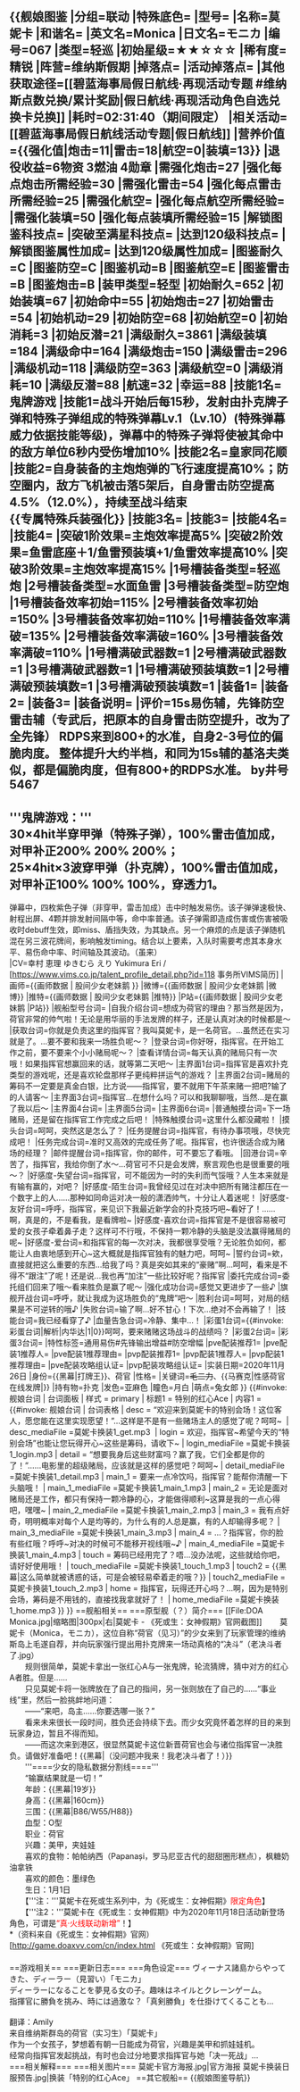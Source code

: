 {{舰娘图鉴 
|分组=联动
|特殊底色=
|型号=
|名称=莫妮卡
|和谐名=
|英文名=Monica
|日文名=モニカ
|编号=067
|类型=轻巡
|初始星级=★★☆☆☆
|稀有度=精锐
|阵营=维纳斯假期
|掉落点=
|活动掉落点=
|其他获取途径=[[碧蓝海事局假日航线·再现活动专题 #维纳斯点数兑换/累计奖励|假日航线·再现活动角色自选兑换卡兑换]]
|耗时=02:31:40（期间限定）
|相关活动=[[碧蓝海事局假日航线活动专题|假日航线]]
|营养价值={{强化值|炮击=11|雷击=18|航空=0|装填=13}}
|退役收益=6物资 3燃油 4勋章
|需强化炮击=27
|强化每点炮击所需经验=30
|需强化雷击=54
|强化每点雷击所需经验=25
|需强化航空=
|强化每点航空所需经验=
|需强化装填=50
|强化每点装填所需经验=15
|解锁图鉴科技点=
|突破至满星科技点=
|达到120级科技点=
|解锁图鉴属性加成=
|达到120级属性加成=
|图鉴耐久=C
|图鉴防空=C
|图鉴机动=B
|图鉴航空=E
|图鉴雷击=B
|图鉴炮击=B
|装甲类型=轻型
|初始耐久=652
|初始装填=67
|初始命中=55
|初始炮击=27
|初始雷击=54
|初始机动=29
|初始防空=68
|初始航空=0
|初始消耗=3
|初始反潜=21
|满级耐久=3861
|满级装填=184
|满级命中=164
|满级炮击=150
|满级雷击=296
|满级机动=118
|满级防空=363
|满级航空=0
|满级消耗=10
|满级反潜=88
|航速=32
|幸运=88
|技能1名=鬼牌游戏
|技能1=战斗开始后每15秒，发射由扑克牌子弹和特殊子弹组成的特殊弹幕Lv.1（Lv.10）(特殊弹幕威力依据技能等级)，弹幕中的特殊子弹将使被其命中的敌方单位6秒内受伤增加10%
|技能2名=皇家同花顺
|技能2=自身装备的主炮炮弹的飞行速度提高10%；防空圈内，敌方飞机被击落5架后，自身雷击防空提高4.5%（12.0%），持续至战斗结束<br>{{专属特殊兵装强化}}
|技能3名=
|技能3=
|技能4名=
|技能4=
|突破1阶效果=主炮效率提高5%
|突破2阶效果=鱼雷底座＋1/鱼雷预装填+1/鱼雷效率提高10%
|突破3阶效果=主炮效率提高15%
|1号槽装备类型=轻巡炮
|2号槽装备类型=水面鱼雷
|3号槽装备类型=防空炮
|1号槽装备效率初始=115%
|2号槽装备效率初始=150%
|3号槽装备效率初始=110%
|1号槽装备效率满破=135%
|2号槽装备效率满破=160%
|3号槽装备效率满破=110%
|1号槽满破武器数=1
|2号槽满破武器数=1
|3号槽满破武器数=1
|1号槽满破预装填数=1
|2号槽满破预装填数=1
|3号槽满破预装填数=1
|装备1=
|装备2=
|装备3=
|装备说明=
|评价=15s易伤辅，先锋防空雷击辅（专武后，把原本的自身雷击防空提升，改为了全先锋）
RDPS来到800+的水准，自身2-3号位的偏脆肉度。
整体提升大约半档，和同为15s辅的基洛夫类似，都是偏脆肉度，但有800+的RDPS水准。 by井号5467 
----
'''鬼牌游戏：'''<br>
30×4hit半穿甲弹（特殊子弹），100%雷击值加成，对甲补正200% 200% 200%；<br>
25×4hit×3波穿甲弹（扑克牌），100%雷击值加成，对甲补正100% 100% 100%，穿透力1。
----
弹幕中，四枚紫色子弹（非穿甲，雷击加成）击中时触发易伤。该子弹弹速极快、射程出屏、4颗并排发射间隔中等，命中率普通。该子弹需即造成伤害或伤害被吸收时debuff生效，即miss、盾挡失效，为其缺点。另一个麻烦的点是该子弹随机混在另三波花牌间，影响触发timing。结合以上要素，入队时需要考虑其本身水平、易伤命中率、时间轴及其波动。（虽来）<br>
|CV=幸村 恵理 ゆきむら えり Yukimura Eri / [https://www.vims.co.jp/talent_profile_detail.php?id=118 事务所VIMS简历]
|画师={{画师数据 | 股间少女老妹鹅 }}
|微博={{画师数据 | 股间少女老妹鹅 |微博}}
|推特={{画师数据 | 股间少女老妹鹅 |推特}}
|P站={{画师数据 | 股间少女老妹鹅 |P站}}
|舰船型号台词=
|自我介绍台词=想成为荷官的理由？那当然是因为，荷官非常的帅气啦！无论是用华丽的手法发牌的样子，还是认真对决的时候都是～
|获取台词=你就是负责这里的指挥官？我叫莫妮卡，是一名荷官。…虽然还在实习就是了。…要不要和我来一场胜负呢～？
|登录台词=你好呀，指挥官。在开始工作之前，要不要来个小小赌局呢～？
|查看详情台词=每天认真的赌局只有一次哦！如果指挥官想赢回来的话，就等第二天吧～
|主界面1台词=指挥官是喜欢扑克类型的游戏呢，还是喜欢轮盘那样子更纯粹拼运气的游戏？
|主界面2台词=赌局的筹码不一定要是真金白银，比方说——指挥官，要不就用下午茶来赌一把吧?输了的人请客～
|主界面3台词=指挥官…在想什么吗？可以和我聊聊哦，当然…是在赢了我以后～
|主界面4台词=
|主界面5台词=
|主界面6台词= 
|普通触摸台词=下一场赌局，还是留在指挥官工作完成之后吧！
|特殊触摸台词=这里什么都没藏啦！
|摸头台词=呵呵，突然这是怎么了？
|任务提醒台词=指挥官，有待办事项哦，尽快完成吧！
|任务完成台词=准时又高效的完成任务了呢。指挥官，也许很适合成为赌场的经理？
|邮件提醒台词=指挥官，你的邮件，可不要忘了看哦。
|回港台词=辛苦了，指挥官，我给你倒了水～…荷官可不只是会发牌，察言观色也是很重要的哦～？
|好感度-失望台词=指挥官，可不能因为一时的失利而气馁哦？人生本来就是有输有赢的，对吧？
|好感度-陌生台词=我曾经见过在对决中把所有赌注都压在一个数字上的人……那种如同命运对决一般的潇洒帅气，十分让人着迷呢！
|好感度-友好台词=呼呼，指挥官，来见识下我最近新学会的扑克技巧吧~看好了！……啊，真是的，不是看我，是看牌啦~
|好感度-喜欢台词=指挥官是不是很容易被可爱的女孩子牵着鼻子走？这样可不行哦，不保持一颗冷静的头脑是没法赢得赌局的呢~
|好感度-爱台词=和指挥官的每一次对决，我都很享受哦？无论胜负如何，都能让人由衷地感到开心~这大概就是指挥官独有的魅力吧，呵呵~
|誓约台词=欸，直接就把这么重要的东西…给我了吗？真是突如其来的“豪赌”啊…呵呵，看来是不得不“跟注”了呢！还是说…我也再“加注”一些比较好呢？指挥官
|委托完成台词=委托组们回来了哦～看来胜负是赢了呢～
|强化成功台词=感觉又更进步了一些♪
|旗舰开战台词=呼呼，就让我成为这场胜负的“鬼牌”吧～
|胜利台词=呵呵，对局的结果是不可逆转的哦♪
|失败台词=输了啊…好不甘心！下次…绝对不会再输了！
|技能台词=我已经看穿了♪
|血量告急台词=冷静、集中…！
|彩蛋1台词={{#invoke:彩蛋台词|解析|内华达|1|0}}呵呵，要来赌赌这场战斗的战绩吗？
|彩蛋2台词=
|彩蛋3台词=
|特性标签=通用易伤#先锋输出增益#防空增幅
|pve配装推荐1=
|pve配装1推荐人=
|pve配装1推荐理由=
|pvp配装推荐1=
|pvp配装1推荐人=
|pvp配装1推荐理由=
|pve配装攻略组认证=
|pvp配装攻略组认证=
|实装日期=2020年11月26日
|身份={{黑幕|打牌王}}、荷官
|性格=
|关键词=<del>毛二力</del>、{{马赛克|性感荷官在线发牌|<!--模糊度（默认5）-->}}
|持有物=扑克
|发色=亚麻色
|瞳色=月白
|萌点=兔女郎
}}
{{#invoke: 舰娘台词 | 台词面板 
| 样式 = primary
| 标题1 = 特别的红心Ace
| 内容1 = {{#invoke: 舰娘台词 | 台词表格
  | desc = “欢迎来到莫妮卡的特别会场！这位客人，愿您能在这里实现愿望！”…这样是不是有一些赌场主人的感觉了呢？呵呵~
  | desc_mediaFile =莫妮卡换装1_get.mp3
  | login = 欢迎，指挥官~希望今天的“特别会场”也能让您玩得开心~这些是筹码，请收下~
  | login_mediaFile =莫妮卡换装1_login.mp3
  | detail = “想要我身后这些财富吗？赢了我，它们全都是你的了！”……电影里的超级赌局，应该就是这样的感觉吧？呵呵~
  | detail_mediaFile =莫妮卡换装1_detail.mp3
  | main_1 = 要来一点冷饮吗，指挥官？能帮你清醒一下头脑哦！
  | main_1_mediaFile =莫妮卡换装1_main_1.mp3
  | main_2 = 无论是面对赌局还是工作，都只有保持一颗冷静的心，才能做得顺利~这算是我的一点心得吧，嘿嘿~
  | main_2_mediaFile =莫妮卡换装1_main_2.mp3
  | main_3 = 我有点好奇，明明概率对每个人是均等的，为什么有的人总是赢，有的人却输得多呢？
  | main_3_mediaFile =莫妮卡换装1_main_3.mp3
  | main_4 = …？指挥官，你的脸有些红哦？呼呼~对决的时候可不能移开视线哦~♪
  | main_4_mediaFile =莫妮卡换装1_main_4.mp3
  | touch = 筹码已经用完了？唔…没办法呢，这些就给你吧，请好好使用哦！
  | touch_mediaFile =莫妮卡换装1_touch_1.mp3
  | touch2 = {{黑幕|这么简单就被诱惑的话，可是会被轻易牵着走的哦？}}
  | touch2_mediaFile =莫妮卡换装1_touch_2.mp3
  | home = 指挥官，玩得还开心吗？…啊，因为是特别会场，筹码是不用钱的，直接找我拿就好了！
  | home_mediaFile =莫妮卡换装1_home.mp3
  }}
}}
==舰船相关==
===原型舰（？）简介===
[[File:DOA Monica.jpg|缩略图|300px|右|莫妮卡 - 《死或生：女神假期》官网截图]]
　　莫妮卡（Monica，モニカ），这位自称“荷官（见习）”的少女来到了玩家管理的维纳斯岛上毛遂自荐，并向玩家强行提出用扑克牌来一场动真格的“决斗”（老决斗者了.jpg）<br>
　　规则很简单，莫妮卡拿出一张红心A与一张鬼牌，轮流猜牌，猜中对方的红心A者胜。但是……<br>
　　只见莫妮卡将一张牌放在了自己的指间，另一张则放在了自己的……“事业线”里，然后一脸挑衅地问道：<br>
　　——“来吧，岛主……你要选哪一张？”<br>
　　看来未来很长一段时间，胜负还会持续下去。而少女究竟怀着怎样的目的来到玩家身边，暂且不得而知。<br>
　　——而这次来到港区，很显然莫妮卡这位新晋荷官也会与诸位指挥官一决胜负。请做好准备吧！{{黑幕|（没问题冲我来！我老决斗者了！）}}<br>
　　'''====少女的隐私数据分割线===='''<br>
　　“输赢结果就是一切！”<br>
　　年龄：{{黑幕|19岁}}<br>
　　身高：{{黑幕|160cm}}<br>
　　三围：{{黑幕|B86/W55/H88}}<br>
　　血型：O型<br>
　　职业：荷官<br>
　　兴趣：美甲，夹娃娃<br>
　　喜欢的食物：帕帕纳西（Papanași，罗马尼亚古代的甜甜圈形糕点），枫糖奶油拿铁<br>
　　喜欢的颜色：墨绿色<br>
　　生日：1月1日<br>
　　【'''注：'''莫妮卡在死或生系列中，为《死或生：女神假期》<span style="color:red;">限定角色</span>】<br>
　　【'''注2：'''莫妮卡在《死或生：女神假期》中为2020年11月18日活动新登场角色，可谓是<span style="color:red;">“真·火线联动新增”</span>！】<br>
*（资料来自《死或生：女神假期》官网）<ref>[http://game.doaxvv.com/cn/index.html 《死或生：女神假期》官网]</ref><br>
　　<br>
==游戏相关==
===更新日志===
===角色设定===
ヴィーナス諸島からやってきた、ディーラー（見習い）「モニカ」<br>
ディーラーになることを夢見る女の子。趣味はネイルとクレーンゲーム。<br>
指揮官に勝負を挑み、時には過激な？「真剣勝負」を仕掛けてくることも…<br><br>
翻译：Amily<br>
来自维纳斯群岛的荷官（实习生）「莫妮卡」<br>
作为一个女孩子，梦想着有朝一日能成为荷官，兴趣是美甲和抓娃娃机。<br>
经常向指挥官发起挑战，有时也会过分地要求指挥官与她「决一死战」…<br>
===相关解释===
===相关图片===
<gallery mode="packed" heights="300px">
莫妮卡官方海报.jpg|官方海报
莫妮卡换装日服预告.jpg|换装「特别的红心Ace」
</gallery>
==其它舰船==
{{舰娘图鉴导航}}